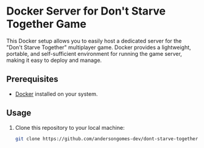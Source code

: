 # Docker Server for Don't Starve Together Game

This Docker setup allows you to easily host a dedicated server for the "Don't Starve Together" multiplayer game. Docker provides a lightweight, portable, and self-sufficient environment for running the game server, making it easy to deploy and manage.

## Prerequisites

- [Docker](https://docs.docker.com/get-docker/) installed on your system.

## Usage

1. Clone this repository to your local machine:

   ```bash
   git clone https://github.com/andersongomes-dev/dont-starve-together-docker.git
